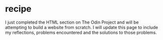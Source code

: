 # recipe
I just completed the HTML section on The Odin Project and will be attempting to build a website from scratch. I will update this page to include my reflections, problems encountered and the solutions to those problems. 
